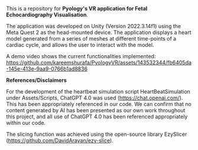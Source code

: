This is a repository for **Pyology's VR application for Fetal Echocardiography Visualisation**.

The application was developed on Unity (Version 2022.3.14f1) using the Meta Quest 2 as the head-mounted device. The application displays a heart model generated from a series of meshes at different time-points of a cardiac cycle, and allows the user to interact with the model.

A demo video shows the current functionalities implemented:
https://github.com/kareemshurafa/PyologyVR/assets/143532344/fb6405da-145e-413e-9aa9-0766b1ad8836

**References/Disclaimers**

For the development of the heartbeat simulation script HeartBeatSimulation under Assets/Scripts, ChatGPT 4.0 was used (https://chat.openai.com/). This has been appropriately referenced in our code. We can confirm that no content generated by AI has been presented as our own work throughout this project, and all use of ChatGPT 4.0 has been referenced appropriately within our code.

The slicing function was achieved using the open-source library EzySlicer (https://github.com/DavidArayan/ezy-slice).

